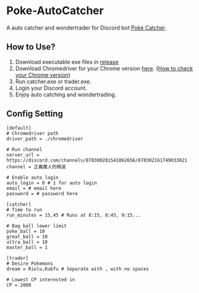 # Poke-AutoCatcher

A auto catcher and wondertrader for Discord bot [Poké Catcher](https://top.gg/bot/707333868713410682).

## How to Use?
1. Download executable exe files in [release](https://github.com/rayray2002/Poke-AutoCatcher/releases)
2. Download Chromedriver for your Chrome version [here](https://chromedriver.chromium.org/). ([How to check your Chrome version](https://www.google.com/chrome/update/))
3. Run catcher.exe or trader.exe.
4. Login your Discord account.
5. Enjoy auto catching and wondertrading.

## Config Setting
```angular2html
[default]
# Chromedriver path
driver_path = ./chromedriver

# Run channel
server_url = https://discord.com/channels/878300201541062656/878302161749033021
channel = 正義魔人的頻道

# Enable auto login
auto_login = 0 # 1 for auto login
email = # email here
password = # password here

[catcher]
# Time to run
run_minutes = 15,45 # Runs at 8:15, 8:45, 9:15...

# Bag ball lower limit
poke_ball = 10
great_ball = 10
ultra_ball = 10
master_ball = 1

[trader]
# Desire Pokemons
dream = Riolu,Kubfu # Separate with , with no spaces

# Lowest CP interested in
CP = 2000
```